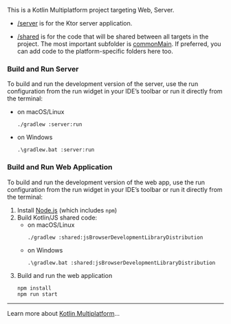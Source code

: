 This is a Kotlin Multiplatform project targeting Web, Server.

* [/server](./server/src/main/kotlin) is for the Ktor server application.

* [/shared](./shared/src) is for the code that will be shared between all targets in the project.
  The most important subfolder is [commonMain](./shared/src/commonMain/kotlin). If preferred, you
  can add code to the platform-specific folders here too.

### Build and Run Server

To build and run the development version of the server, use the run configuration from the run widget
in your IDE’s toolbar or run it directly from the terminal:
- on macOS/Linux
  ```shell
  ./gradlew :server:run
  ```
- on Windows
  ```shell
  .\gradlew.bat :server:run
  ```

### Build and Run Web Application

To build and run the development version of the web app, use the run configuration from the run widget
in your IDE’s toolbar or run it directly from the terminal:
1. Install [Node.js](https://nodejs.org/en/download) (which includes `npm`)
2. Build Kotlin/JS shared code:
   - on macOS/Linux
     ```shell
     ./gradlew :shared:jsBrowserDevelopmentLibraryDistribution
     ```
   - on Windows
     ```shell
     .\gradlew.bat :shared:jsBrowserDevelopmentLibraryDistribution
     ```
3. Build and run the web application
   ```shell
   npm install
   npm run start
   ```

---

Learn more about [Kotlin Multiplatform](https://www.jetbrains.com/help/kotlin-multiplatform-dev/get-started.html)…